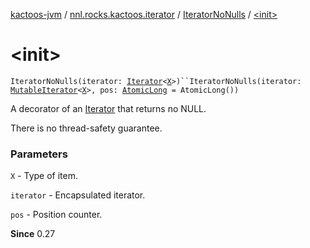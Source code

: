 [kactoos-jvm](../../index.md) / [nnl.rocks.kactoos.iterator](../index.md) / [IteratorNoNulls](index.md) / [&lt;init&gt;](./-init-.md)

# &lt;init&gt;

`IteratorNoNulls(iterator: `[`Iterator`](https://kotlinlang.org/api/latest/jvm/stdlib/kotlin.collections/-iterator/index.html)`<`[`X`](index.md#X)`>)``IteratorNoNulls(iterator: `[`MutableIterator`](https://kotlinlang.org/api/latest/jvm/stdlib/kotlin.collections/-mutable-iterator/index.html)`<`[`X`](index.md#X)`>, pos: `[`AtomicLong`](http://docs.oracle.com/javase/8/docs/api/java/util/concurrent/atomic/AtomicLong.html)` = AtomicLong())`

A decorator of an [Iterator](https://kotlinlang.org/api/latest/jvm/stdlib/kotlin.collections/-iterator/index.html) that returns no NULL.

There is no thread-safety guarantee.

### Parameters

`X` - Type of item.

`iterator` - Encapsulated iterator.

`pos` - Position counter.

**Since**
0.27

